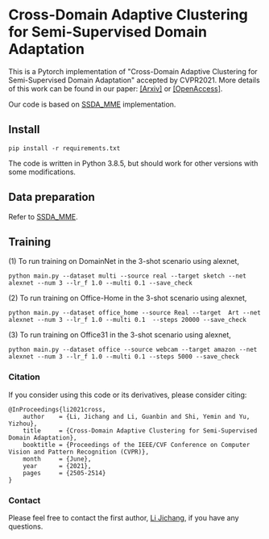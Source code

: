 # Cross-Domain Adaptive Clustering for Semi-Supervised Domain Adaptation

This is a Pytorch implementation of "Cross-Domain Adaptive Clustering for Semi-Supervised Domain Adaptation" accepted by CVPR2021.
More details of this work can be found in our paper: [[Arxiv]](https://arxiv.org/abs/2104.09415) or [[OpenAccess]](https://openaccess.thecvf.com/content/CVPR2021/html/Li_Cross-Domain_Adaptive_Clustering_for_Semi-Supervised_Domain_Adaptation_CVPR_2021_paper.html).

Our code is based on [SSDA_MME](https://github.com/VisionLearningGroup/SSDA_MME) implementation.

## Install

`pip install -r requirements.txt`

The code is written in Python 3.8.5, but should work for other versions with some modifications.


## Data preparation

Refer to [SSDA_MME](https://github.com/VisionLearningGroup/SSDA_MME).

## Training
(1) To run training on DomainNet in the 3-shot scenario using alexnet,

`python main.py --dataset multi --source real --target sketch --net alexnet --num 3 --lr_f 1.0 --multi 0.1 --save_check`

(2) To run training on Office-Home in the 3-shot scenario using alexnet,

`python main.py --dataset office_home --source Real --target  Art --net alexnet --num 3 --lr_f 1.0 --multi 0.1  --steps 20000 --save_check`


(3) To run training on Office31 in the 3-shot scenario using alexnet,

`python main.py --dataset office --source webcam --target amazon --net alexnet --num 3 --lr_f 1.0 --multi 0.1 --steps 5000 --save_check`


### Citation
If you consider using this code or its derivatives, please consider citing:

```
@InProceedings{li2021cross,
    author    = {Li, Jichang and Li, Guanbin and Shi, Yemin and Yu, Yizhou},
    title     = {Cross-Domain Adaptive Clustering for Semi-Supervised Domain Adaptation},
    booktitle = {Proceedings of the IEEE/CVF Conference on Computer Vision and Pattern Recognition (CVPR)},
    month     = {June},
    year      = {2021},
    pages     = {2505-2514}
}
```
### Contact
Please feel free to contact the first author, [Li Jichang](https://lijichang.github.io/), if you have any questions.
